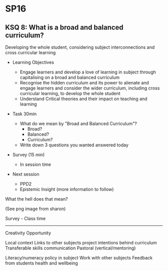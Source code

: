 SP16
====


KSQ 8: What is a broad and balanced curriculum?
-----------------------------------------------

Developing the whole student, considering subject interconnections and cross curricular 
learning

* Learning Objectives
    * Engage learners and develop a love of learning in subject through capitalising on a broad and balanced curriculum 
    * Recognise the hidden curriculum and its power to alienate and engage learners and consider the wider curriculum, including cross curricular learning, to develop the whole student 
    * Understand Critical theories and their impact on teaching and learning 




* Task 30min
  * What do we mean by "Broad and Balanced Curriculum"?
    * Broad?
    * Balanced? 
    * Curriculum?
  * Write down 3 questions you wanted answered today
* Survey (15 min)
  * In session time
* Next session
  * PPD2
  * Epistemic Insight (more information to follow)

What the hell does that mean?

(See png image from sharon)


Survey - Class time


---

Creativity
Opportunity

Local context
Links to other subjects
project
intentions behind curriculum
Transferable skills
  communication
Pastoral (vertical/mentoring)

Literacy/numeracy policy in subject
Work with other subjects
Feedback from students
health and wellbeing